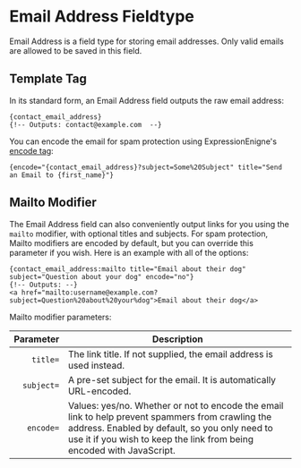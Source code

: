 <!--
    This source file is part of the open source project
    ExpressionEngine User Guide (https://github.com/ExpressionEngine/ExpressionEngine-User-Guide)

    @link      https://expressionengine.com/
    @copyright Copyright (c) 2003-2020, Packet Tide, LLC (https://packettide.com)
    @license   https://expressionengine.com/license Licensed under Apache License, Version 2.0
-->

# Email Address Fieldtype

Email Address is a field type for storing email addresses. Only valid emails are allowed to be saved in this field.

## Template Tag

In its standard form, an Email Address field outputs the raw email address:

    {contact_email_address}
    {!-- Outputs: contact@example.com  --}

You can encode the email for spam protection using ExpressionEnigne's [encode tag](templates/globals/single-variables.md#encode):

    {encode="{contact_email_address}?subject=Some%20Subject" title="Send an Email to {first_name}"}

## Mailto Modifier

The Email Address field can also conveniently output links for you using the `mailto` modifier, with optional titles and subjects. For spam protection, Mailto modifiers are encoded by default, but you can override this parameter if you wish. Here is an example with all of the options:

    {contact_email_address:mailto title="Email about their dog" subject="Question about your dog" encode="no"}
    {!-- Outputs: --}
    <a href="mailto:username@example.com?subject=Question%20about%20your%dog">Email about their dog</a>

Mailto modifier parameters:

|Parameter|Description|
|-:|-|
|`title=`|The link title. If not supplied, the email address is used instead.|
|`subject=`|A pre-set subject for the email. It is automatically URL-encoded.|
|`encode=`|Values: yes/no. Whether or not to encode the email link to help prevent spammers from crawling the address. Enabled by default, so you only need to use it if you wish to keep the link from being encoded with JavaScript.|
